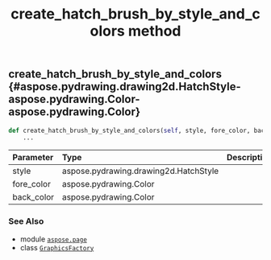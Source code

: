﻿---
title: create_hatch_brush_by_style_and_colors method
second_title: Aspose.Page for Python via .NET API References
description: 
type: docs
weight: 30
url: /python-net/aspose.page/graphicsfactory/create_hatch_brush_by_style_and_colors/
is_root: false
---

## create_hatch_brush_by_style_and_colors {#aspose.pydrawing.drawing2d.HatchStyle-aspose.pydrawing.Color-aspose.pydrawing.Color}





```python
def create_hatch_brush_by_style_and_colors(self, style, fore_color, back_color):
    ...
```


| Parameter | Type | Description |
| :- | :- | :- |
| style | aspose.pydrawing.drawing2d.HatchStyle |  |
| fore_color | aspose.pydrawing.Color |  |
| back_color | aspose.pydrawing.Color |  |



### See Also
* module [`aspose.page`](../../)
* class [`GraphicsFactory`](/page/python-net/aspose.page/graphicsfactory)
